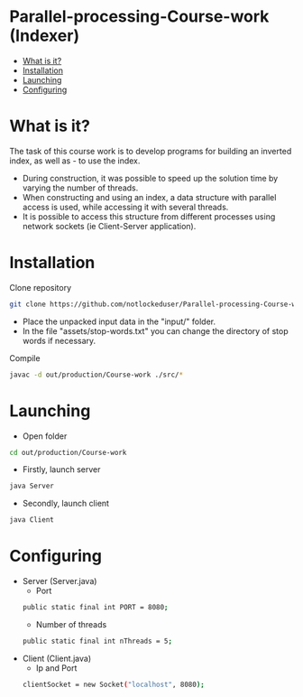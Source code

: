 # Parallel-processing-Course-work (Indexer)

- [What is it?](#What-is-it?)
- [Installation](#Installation)
- [Launching](#Launching)
- [Configuring](#Configuring)

# What is it?

The task of this course work is to develop programs for building an inverted index, as well as - to use the index.

- During construction, it was possible to speed up the solution time by varying the
  number of threads.
- When constructing and using an index, a data structure with parallel access is used,
  while accessing it with several threads.
- It is possible to access this structure from different processes using network
  sockets (ie Client-Server application).

# Installation
Clone repository
```sh
git clone https://github.com/notlockeduser/Parallel-processing-Course-work.git
```
 - Place the unpacked input data in the "input/" folder.
 - In the file "assets/stop-words.txt" you can change the directory of stop words
  if necessary.
   
Compile
```sh
javac -d out/production/Course-work ./src/*
```

# Launching

 - Open folder
```sh
cd out/production/Course-work
```
- Firstly, launch server
```sh
java Server
```

 - Secondly, launch client
```sh
java Client
```

# Configuring
 - Server (Server.java)
    - Port 
    ```sh
    public static final int PORT = 8080;
    ```
    - Number of threads
    ```sh
    public static final int nThreads = 5;
    ```
- Client (Client.java)
  - Ip and Port
   ```sh
   clientSocket = new Socket("localhost", 8080);
   ```
